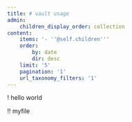 ```yaml
---
title: # vault usage
admin:
    children_display_order: collection
content:
    items: '- ''@self.children'''
    order:
        by: date
        dir: desc
    limit: '5'
    pagination: '1'
    url_taxonomy_filters: '1'
---
```


! hello world

!! myfile

